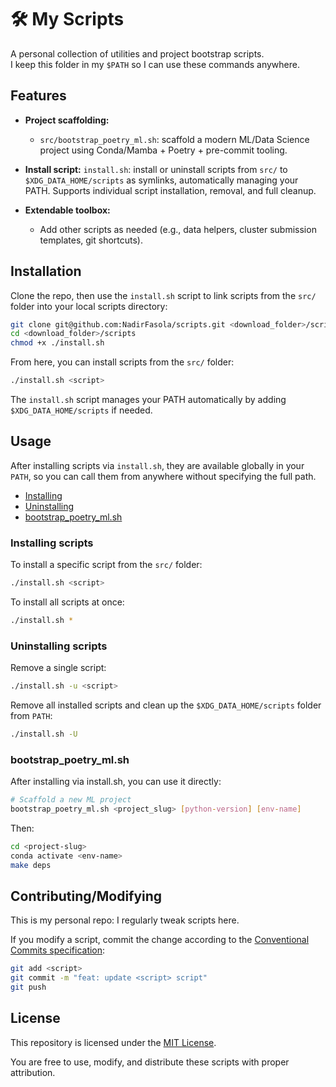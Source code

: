 # 🛠️ My Scripts

A personal collection of utilities and project bootstrap scripts.  
I keep this folder in my `$PATH` so I can use these commands anywhere.

## Features

- **Project scaffolding:**  
  - `src/bootstrap_poetry_ml.sh`: scaffold a modern ML/Data Science project using Conda/Mamba + Poetry + pre-commit tooling.

- **Install script:** `install.sh`: install or uninstall scripts from `src/` to `$XDG_DATA_HOME/scripts` as symlinks, automatically managing your PATH. Supports individual script installation, removal, and full cleanup.

- **Extendable toolbox:**
  - Add other scripts as needed (e.g., data helpers, cluster submission templates, git shortcuts).

## Installation

Clone the repo, then use the `install.sh` script to link scripts from the `src/` folder into your local scripts directory:

```bash
git clone git@github.com:NadirFasola/scripts.git <download_folder>/scripts
cd <download_folder>/scripts
chmod +x ./install.sh
```
From here, you can install scripts from the `src/` folder:

```bash
./install.sh <script>
```

The `install.sh` script manages your PATH automatically by adding `$XDG_DATA_HOME/scripts` if needed.

## Usage

After installing scripts via `install.sh`, they are available globally in your `PATH`, so you can call them from anywhere without specifying the full path.

- [Installing](#Installingscripts)
- [Uninstalling](#Uninstallingscripts)
- [bootstrap_poetry_ml.sh](#bootstrap_poetry_mlsh)

### Installing scripts

To install a specific script from the `src/` folder:

```bash
./install.sh <script>
```

To install all scripts at once:

```bash
./install.sh *
```

### Uninstalling scripts

Remove a single script:

```bash
./install.sh -u <script>
```

Remove all installed scripts and clean up the `$XDG_DATA_HOME/scripts` folder from `PATH`:

```bash
./install.sh -U
```

### bootstrap_poetry_ml.sh

After installing via install.sh, you can use it directly:

```bash
# Scaffold a new ML project
bootstrap_poetry_ml.sh <project_slug> [python-version] [env-name]
```

Then:

```bash
cd <project-slug>
conda activate <env-name>
make deps
```

## Contributing/Modifying

This is my personal repo: I regularly tweak scripts here.

If you modify a script, commit the change according to the [Conventional Commits specification](https://www.conventionalcommits.org/en/v1.0.0/):

```bash
git add <script>
git commit -m "feat: update <script> script"
git push
```

## License

This repository is licensed under the [MIT License](LICENSE).

You are free to use, modify, and distribute these scripts with proper attribution.
